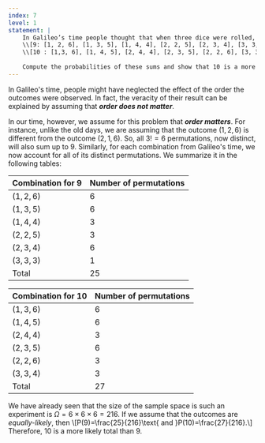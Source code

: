 ```yaml
---
index: 7
level: 1
statement: |
    In Galileo’s time people thought that when three dice were rolled, a sum of $9$ and a sum of $10$ had the same probability since each could be obtained in $6$ ways: 
    \\[9: [1, 2, 6], [1, 3, 5], [1, 4, 4], [2, 2, 5], [2, 3, 4], [3, 3, 3]\\]
    \\[10 : [1,3, 6], [1, 4, 5], [2, 4, 4], [2, 3, 5], [2, 2, 6], [3, 3, 4]\\]
    
    Compute the probabilities of these sums and show that 10 is a more likely total than 9.
---
```

In Galileo's time, people might have neglected the effect of the order the
outcomes were observed. In fact, the veracity of their result can be explained
by assuming that ***order does not matter***. 

In our time, however, we assume for this problem that ***order matters***. For
instance, unlike the old days, we are assuming that the outcome $(1,2,6)$ is
different from the outcome $(2,1,6)$. So, all $3!=6$ permutations, now distinct,
will also sum up to $9$. Similarly, for each combination from Galileo's time, we
now account for all of its distinct permutations. We summarize it in the
following tables:

| Combination for $9$ | Number of permutations |
| --------------------| ---------------------- |
| $(1,2,6)$           | $6$                    |
| $(1,3,5)$           | $6$                    |
| $(1,4,4)$           | $3$                    |
| $(2,2,5)$           | $3$                    |
| $(2,3,4)$           | $6$                    |
| $(3,3,3)$           | $1$                    |
| Total               | $25$                   |



| Combination for $10$| Number of permutations |
| --------------------| ---------------------- |
| $(1,3,6)$           | $6$                    |
| $(1,4,5)$           | $6$                    |
| $(2,4,4)$           | $3$                    |
| $(2,3,5)$           | $6$                    |
| $(2,2,6)$           | $3$                    |
| $(3,3,4)$           | $3$                    |
| Total               | $27$                   |


We have already seen that the size of the sample space is such an experiment is
$\Omega=6\times6\times6=216$. If we assume that the outcomes are
*equally-likely*, then
\\[P(9)=\frac{25}{216}\text{ and }P(10)=\frac{27}{216}.\\]
Therefore, $10$ is a more likely total than $9$.
